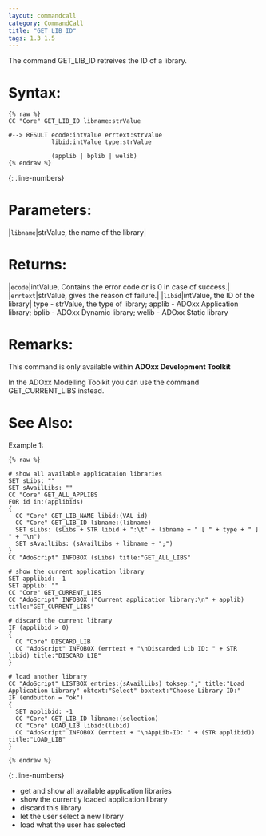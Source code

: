 ```yaml
---
layout: commandcall
category: CommandCall
title: "GET_LIB_ID"
tags: 1.3 1.5
---
```


The command GET_LIB_ID retreives the ID of a library.

# Syntax:  

```adoscript
{% raw %}
CC "Core" GET_LIB_ID libname:strValue

#--> RESULT ecode:intValue errtext:strValue 
			libid:intValue type:strValue
			
			(applib | bplib | welib)
{% endraw %}
```
{: .line-numbers}

# Parameters:  

|`libname`|strValue, the name of the library|

# Returns:  

|`ecode`|intValue, Contains the error code or is 0 in case of success.|
|`errtext`|strValue, gives the reason of failure.|
|`libid`|intValue, the ID of the library|
type - strValue, the type of library; applib - ADOxx Application library; bplib - ADOxx Dynamic library; welib - ADOxx Static library

# Remarks:

This command is only available within **ADOxx Development Toolkit**

In the ADOxx Modelling Toolkit you can use the command GET_CURRENT_LIBS instead.

# See Also:  



Example 1:

```adoscript
{% raw %}

# show all available applicataion libraries
SET sLibs: ""
SET sAvailLibs: ""
CC "Core" GET_ALL_APPLIBS
FOR id in:(applibids)
{
  CC "Core" GET_LIB_NAME libid:(VAL id)
  CC "Core" GET_LIB_ID libname:(libname)
  SET sLibs: (sLibs + STR libid + ":\t" + libname + " [ " + type + " ] " + "\n")
  SET sAvailLibs: (sAvailLibs + libname + ";")
}
CC "AdoScript" INFOBOX (sLibs) title:"GET_ALL_LIBS"

# show the current application library
SET applibid: -1
SET applib: ""
CC "Core" GET_CURRENT_LIBS
CC "AdoScript" INFOBOX ("Current application library:\n" + applib) title:"GET_CURRENT_LIBS"

# discard the current library
IF (applibid > 0)
{
  CC "Core" DISCARD_LIB
  CC "AdoScript" INFOBOX (errtext + "\nDiscarded Lib ID: " + STR libid) title:"DISCARD_LIB"
}

# load another library
CC "AdoScript" LISTBOX entries:(sAvailLibs) toksep:";" title:"Load Application Library" oktext:"Select" boxtext:"Choose Library ID:"
IF (endbutton = "ok")
{
  SET applibid: -1
  CC "Core" GET_LIB_ID libname:(selection)
  CC "Core" LOAD_LIB libid:(libid)
  CC "AdoScript" INFOBOX (errtext + "\nAppLib-ID: " + (STR applibid)) title:"LOAD_LIB"
}

{% endraw %}
```
{: .line-numbers}
- get and show all available application libraries  
- show the currently loaded application library  
- discard this library  
- let the user select a new library  
- load what the user has selected

